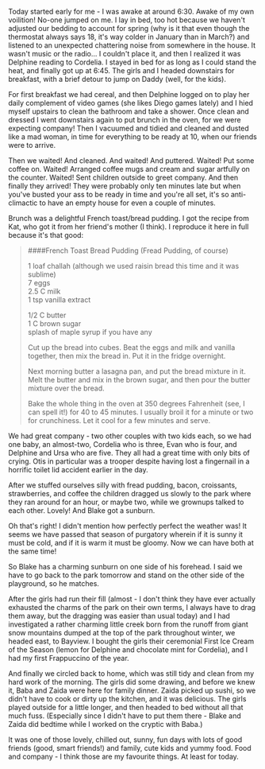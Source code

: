 <!--
.. title: Awesome First Day of March Break
.. date: 2009-03-15 22:01:19
.. author: Amy Brown
-->

Today started early for me - I was awake at around 6:30.  Awake
of my own voilition!  No-one jumped on me.  I
lay in bed, too hot because we haven't adjusted our bedding
to account for spring (why is it that even though the thermostat
always says 18, it's way colder in January than in March?) and
listened to an unexpected chattering noise from somewhere
in the house.  It wasn't music or the radio... I couldn't
place it, and then I realized it was Delphine reading to
Cordelia. I stayed in bed for as long as I could stand the
heat, and finally got up at 6:45. The girls and I headed
downstairs for breakfast, with a brief detour to jump on
Daddy (well, for the kids).

For first breakfast we had cereal, and then Delphine logged
on to play her daily complement of video games (she likes
Diego games lately) and I hied myself upstairs to clean the 
bathroom and take a shower.  Once clean and dressed I went
downstairs again to put brunch in the oven, for we were 
expecting company!  Then I vacuumed and tidied and cleaned
and dusted like a mad woman, in time for everything to be
ready at 10, when our friends were to arrive.  

Then we waited!  And cleaned.  And waited!  And puttered.  Waited!
Put some coffee on.  Waited!  Arranged coffee mugs and cream
and sugar artfully on the counter. Waited! Sent children 
outside to greet company. And then finally they arrived!  They 
were probably only ten minutes late but when you've 
busted your ass to be ready in time and you're all set, it's
so anti-climactic to have an empty house for even a couple
of minutes.

Brunch was a delightful French toast/bread pudding.  I got the
recipe from Kat, who got it from her friend's mother (I think).
I reproduce it here in full because it's that good:

> ####French Toast Bread Pudding (Fread Pudding, of course)
> 
> 1 loaf challah (although we used raisin bread this time and it was sublime)  
> 7 eggs  
> 2.5 C milk    
> 1 tsp vanilla extract  
> 
> 1/2 C butter    
> 1 C brown sugar  
> splash of maple syrup if you have any  
> 
> Cut up the bread into cubes.  Beat the eggs and milk and vanilla
> together, then mix the bread in.  Put it in the fridge overnight. 
> 
> Next morning butter a lasagna pan, and put the bread mixture in it.
> Melt the butter and mix in the brown sugar, and then pour the butter
> mixture over the bread. 
> 
> Bake the whole thing in the oven at 350 degrees Fahrenheit (see,
> I can spell it!) for 40 to 45 minutes.  I usually broil it for
> a minute or two for crunchiness.  Let it cool for a few minutes
> and serve.

We had great company - two other couples with two kids each, so
we had one baby, an almost-two, Cordelia who is three, Evan who
is four, and Delphine and Ursa who are five.  They all had a 
great time with only bits of crying. Otis in particular was a
trooper despite having lost a fingernail in a horrific toilet
lid accident earlier in the day.

After we stuffed ourselves silly with fread pudding, bacon, croissants,
strawberries, and coffee the children dragged us slowly to the
park where they ran around for an hour, or maybe two, while we
grownups talked to each other.  Lovely! And Blake got a sunburn.

Oh that's right!  I didn't mention how perfectly perfect the weather
was!  It seems we have passed that season of purgatory wherein 
if it is sunny it must be cold, and if it is warm it must be 
gloomy. Now we can have both at the same time!

So Blake has a charming sunburn on one side of his forehead. I
said we have to go back to the park tomorrow and stand on the 
other side of the playground, so he matches.

After the girls had run their fill (almost - I don't think they
have ever actually exhausted the charms of the park on their
own terms, I always have to drag them away, but the dragging was
easier than usual today) and I had investigated a rather charming little
creek born from the runoff from giant snow mountains dumped at the
top of the park throughout winter, we headed east, to Bayview.  I 
bought the girls their ceremonial First Ice Cream of the Season
(lemon for Delphine and chocolate mint for Cordelia), and I had
my first Frappuccino of the year.

And finally we circled back to home, which was still tidy and
clean from my hard work of the morning.  The girls did some 
drawing, and before we knew it, Baba and Zaida were here for
family dinner.  Zaida picked up sushi, so we didn't have to
cook or dirty up the kitchen, and it was delicious.  The girls
played outside for a little longer, and then headed to bed
without all that much fuss. (Especially since I didn't have
to put them there - Blake and Zaida did bedtime while I worked
on the cryptic with Baba.)

It was one of those lovely, chilled out, sunny, fun days with
lots of good friends (good, smart friends!) and family, cute kids and
yummy food.  Food and company - I think those are my favourite
things. At least for today.


